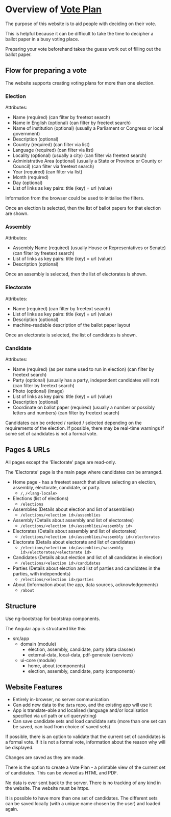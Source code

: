 # Overview of [Vote Plan](https://www.voteplan.org)

The purpose of this website is to aid people with deciding on their vote.

This is helpful because it can be difficult to take the time to decipher a ballot paper in a busy voting place.

Preparing your vote beforehand takes the guess work out of filling out the ballot paper.


## Flow for preparing a vote

The website supports creating voting plans for more than one election.


### Election

Attributes:

- Name (required) (can filter by freetext search)
- Name in English (optional) (can filter by freetext search)
- Name of institution (optional) (usually a Parliament or Congress or local government)
- Description (optional)
- Country (required) (can filter via list)
- Language (required) (can filter via list)
- Locality (optional) (usually a city) (can filter via freetext search)
- Administrative Area (optional) (usually a State or Province or County or Council) (can filter via freetext search)
- Year (required) (can filter via list)
- Month (required)
- Day (optional)
- List of links as key pairs: title (key) = url (value)

Information from the browser could be used to initialise the filters.

Once an election is selected, then the list of ballot papers for that election are shown.


### Assembly

Attributes:

- Assembly Name (required) (usually House or Representatives or Senate) (can filter by freetext search)
- List of links as key pairs: title (key) = url (value)
- Description (optional)

Once an assembly is selected, then the list of electorates is shown.

### Electorate

Attributes:

- Name (required) (can filter by freetext search)
- List of links as key pairs: title (key) = url (value)
- Description (optional)
- machine-readable description of the ballot paper layout

Once an electorate is selected, the list of candidates is shown.


### Candidate

Attributes:

- Name (required) (as per name used to run in election) (can filter by freetext search)
- Party (optional) (usually has a party, independent candidates will not) (can filter by freetext search)
- Photo (optional) (image)
- List of links as key pairs: title (key) = url (value)
- Description (optional)
- Coordinate on ballot paper (required) (usually a number or possibly letters and numbers) (can filter by freetext search)

Candidates can be ordered / ranked / selected depending on the requirements of the election.
If possible, there may be real-time warnings if some set of candidates is not a formal vote.


## Pages & URLs

All pages except the 'Electorate' page are read-only.

The 'Electorate' page is the main page where candidates can be arranged.

- Home page - has a freetext search that allows selecting an election, assembly, electorate, candidate, or party.
    - `/`, `/<lang-locale>`
- Elections (list of elections) 
    - `/elections`
- Assemblies (Details about election and list of assemblies) 
    - `/elections/<election id>/assemblies`
- Assembly (Details about assembly and list of electorates)
    - `/elections/<election id>/assemblies/<assembly id>`
- Electorates (Details about assembly and list of electorates)
    - `/elections/<election id>/assemblies/<assembly id>/electorates`
- Electorate (Details about electorate and list of candidates)
    - `/elections/<election id>/assemblies/<assembly id>/electorates/<electorate id>`
- Candidates (Details about election and list of all candidates in election)
    - `/elections/<election id>/candidates`
- Parties (Details about election and list of parties and candidates in the parties, with independents)
    - `/elections/<election id>/parties`
- About (Information about the app, data sources, acknowledgements)
    - `/about`


## Structure

Use ng-bootstrap for bootstrap components.

The Angular app is structured like this:
- src/app
    - domain (module)
        - election, assembly, candidate, party (data classes)
        - external-data, local-data, pdf-generate (services)
    - ui-core (module)
        - home, about (components)
        - election,  assembly, candidate, party  (components)


## Website Features

- Entirely in-browser, no server communication
- Can add new data to the `data` repo, and the existing app will use it
- App is translate-able and localised (language and/or localisation specified via url path or url querystring)
- Can save candidate sets and load candidate sets (more than one set can be saved, can load from choice of saved sets)

If possible, there is an option to validate that the current set of candidates is a formal vote.
If it is not a formal vote, information about the reason why will be displayed.

Changes are saved as they are made.

There is the option to create a Vote Plan - a printable view of the current set of candidates.
This can be viewed as HTML and PDF.

No data is ever sent back to the server. 
There is no tracking of any kind in the website.
The website must be https.

It is possible to have more than one set of candidates. 
The different sets can be saved locally (with a unique name chosen by the user) and loaded again.

